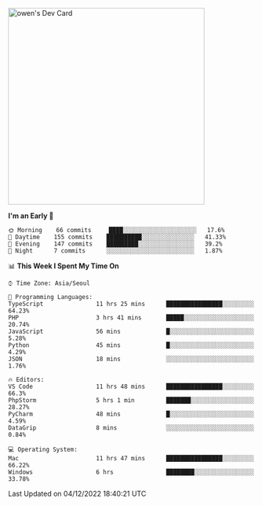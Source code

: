<a href="https://app.daily.dev/owen_9066"><img src="https://api.daily.dev/devcards/51e5c69f10114f2abe0ae390c27b0828.png?r=hyb" width="400" alt="owen's Dev Card"/></a>

 
 <!--START_SECTION:waka-->
**I'm an Early 🐤** 

```text
🌞 Morning    66 commits     ████░░░░░░░░░░░░░░░░░░░░░   17.6% 
🌆 Daytime    155 commits    ██████████░░░░░░░░░░░░░░░   41.33% 
🌃 Evening    147 commits    █████████░░░░░░░░░░░░░░░░   39.2% 
🌙 Night      7 commits      ░░░░░░░░░░░░░░░░░░░░░░░░░   1.87%

```


📊 **This Week I Spent My Time On** 

```text
⌚︎ Time Zone: Asia/Seoul

💬 Programming Languages: 
TypeScript               11 hrs 25 mins      ████████████████░░░░░░░░░   64.23% 
PHP                      3 hrs 41 mins       █████░░░░░░░░░░░░░░░░░░░░   20.74% 
JavaScript               56 mins             █░░░░░░░░░░░░░░░░░░░░░░░░   5.28% 
Python                   45 mins             █░░░░░░░░░░░░░░░░░░░░░░░░   4.29% 
JSON                     18 mins             ░░░░░░░░░░░░░░░░░░░░░░░░░   1.76%

🔥 Editors: 
VS Code                  11 hrs 48 mins      ████████████████░░░░░░░░░   66.3% 
PhpStorm                 5 hrs 1 min         ███████░░░░░░░░░░░░░░░░░░   28.27% 
PyCharm                  48 mins             █░░░░░░░░░░░░░░░░░░░░░░░░   4.59% 
DataGrip                 8 mins              ░░░░░░░░░░░░░░░░░░░░░░░░░   0.84%

💻 Operating System: 
Mac                      11 hrs 47 mins      ████████████████░░░░░░░░░   66.22% 
Windows                  6 hrs               ████████░░░░░░░░░░░░░░░░░   33.78%

```


 Last Updated on 04/12/2022 18:40:21 UTC
<!--END_SECTION:waka-->
